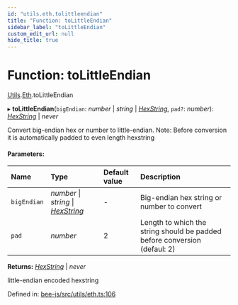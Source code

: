 ```yaml
---
id: "utils.eth.tolittleendian"
title: "Function: toLittleEndian"
sidebar_label: "toLittleEndian"
custom_edit_url: null
hide_title: true
---
```


# Function: toLittleEndian

[Utils](../modules/utils.md).[Eth](../modules/utils.eth.md).toLittleEndian

▸ **toLittleEndian**(`bigEndian`: *number* \| *string* \| [*HexString*](../types/utils.hex.hexstring.md), `pad?`: *number*): [*HexString*](../types/utils.hex.hexstring.md) \| *never*

Convert big-endian hex or number to little-endian.
Note: Before conversion it is automatically padded to even length hexstring

#### Parameters:

Name | Type | Default value | Description |
:------ | :------ | :------ | :------ |
`bigEndian` | *number* \| *string* \| [*HexString*](../types/utils.hex.hexstring.md) | - | Big-endian hex string or number to convert   |
`pad` | *number* | 2 | Length to which the string should be padded before conversion (defaul: 2)    |

**Returns:** [*HexString*](../types/utils.hex.hexstring.md) \| *never*

little-endian encoded hexstring

Defined in: [bee-js/src/utils/eth.ts:106](https://github.com/ethersphere/bee-js/blob/7260ee1/src/utils/eth.ts#L106)
